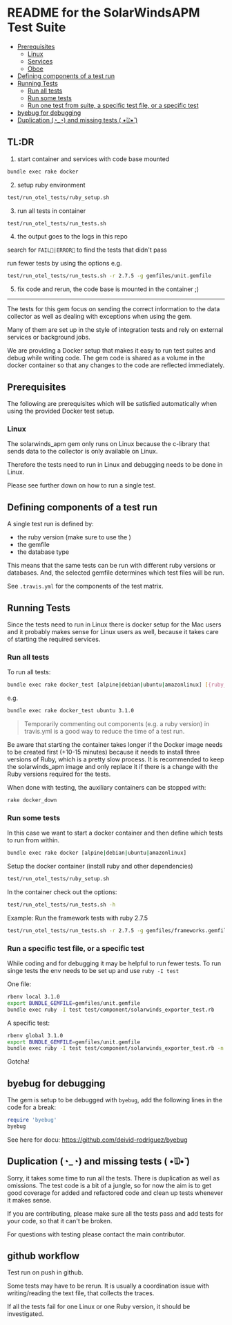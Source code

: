 # README for the SolarWindsAPM Test Suite

  * [Prerequisites](#prerequisites)
    * [Linux](#linux)
    * [Services](#services)
    * [Oboe](#oboe)
  * [Defining components of a test run](#defining-components-of-a-test-run)
  * [Running Tests](#running-tests)
    * [Run all tests](#run-all-tests)
    * [Run some tests](#run-some-tests)
    * [Run one test from suite, a specific test file, or a specific test](#run-one-test-from-suite,-a-specific-test-file,-or-a-specific-test)
  * [byebug for debugging](#byebug-for-debugging)
  * [Duplication (◔_◔) and missing tests ( •̆௰•̆ )](#duplication-(◔_◔)-and-missing-tests-(-•̆௰•̆-))


## TL:DR
1) start container and services with code base mounted
```bash
bundle exec rake docker
```
2) setup ruby environment
```bash
test/run_otel_tests/ruby_setup.sh
```
3) run all tests in container
```bash
test/run_otel_tests/run_tests.sh
```
4) the output goes to the logs in this repo

search for `FAIL|ERROR` to find the tests that didn't pass

run fewer tests by using the options e.g.
```bash
test/run_otel_tests/run_tests.sh -r 2.7.5 -g gemfiles/unit.gemfile
```
5) fix code and rerun, the code base is mounted in the container ;)

---

The tests for this gem focus on sending the correct information
to the data collector as well as dealing with exceptions when
using the gem.

Many of them are set up in the style of integration tests and rely
on external services or background jobs.

We are providing a Docker setup that makes it easy to run test suites
and debug while writing code. The gem code is shared as a volume in the
docker container so that any changes to the code are reflected
immediately.

## Prerequisites

The following are prerequisites which will be satisfied automatically when
using the provided Docker test setup.

### Linux
The solarwinds_apm gem only runs on Linux because the c-library that
sends data to the collector is only available on Linux.

Therefore the tests need to run in Linux and debugging needs to be
done in Linux.

Please see further down on how to run a single test.

## Defining components of a test run
A single test run is defined by:
* the ruby version (make sure to use the )
* the gemfile
* the database type

This means that the same tests can be run with different ruby versions
or databases. And, the selected gemfile determines which test files will be run.

See `.travis.yml` for the components of the test matrix.

## Running Tests
Since the tests need to run in Linux there is docker setup for
the Mac users and it probably makes sense for Linux users as well,
because it takes care of starting the required services.

### Run all tests
To run all tests:
```bash
bundle exec rake docker_test [alpine|debian|ubuntu|amazonlinux] [{ruby_version}]
```
e.g.
```bash
bundle exec rake docker_test ubuntu 3.1.0
```

>Temporarily commenting out components (e.g. a ruby version) in travis.yml
is a good way to reduce the time of a test run.

Be aware that starting the container takes longer if the Docker image needs to be created first
(+10-15 minutes) because it needs to install three versions of Ruby, which is a pretty
slow process. It is recommended to keep the solarwinds_apm image and only replace
it if there is a change with the Ruby versions required for the tests.

When done with testing, the auxiliary containers can be stopped with:
```bash
rake docker_down
```

### Run some tests
In this case we want to start a docker container and then define
which tests to run from within.
```bash
bundle exec rake docker [alpine|debian|ubuntu|amazonlinux]
```

Setup the docker container (install ruby and other dependencies)
```bash
test/run_otel_tests/ruby_setup.sh
```

In the container check out the options:
```bash
test/run_otel_tests/run_tests.sh -h
```

Example: Run the framework tests with ruby 2.7.5
```bash
test/run_otel_tests/run_tests.sh -r 2.7.5 -g gemfiles/frameworks.gemfile
```

### Run a specific test file, or a specific test
While coding and for debugging it may be helpful to run fewer tests.
To run singe tests the env needs to be set up and use `ruby -I test`

One file:
```bash
rbenv local 3.1.0
export BUNDLE_GEMFILE=gemfiles/unit.gemfile
bundle exec ruby -I test test/component/solarwinds_exporter_test.rb
```

A specific test:
```bash
rbenv global 3.1.0
export BUNDLE_GEMFILE=gemfiles/unit.gemfile
bundle exec ruby -I test test/component/solarwinds_exporter_test.rb -n /test_build_meta_data/
```

Gotcha!

## byebug for debugging

The gem is setup to be debugged with `byebug`, add the following lines in the code for a break:
```ruby
require 'byebug'
byebug
```
See here for docu: https://github.com/deivid-rodriguez/byebug

## Duplication (◔_◔) and missing tests ( •̆௰•̆ )
Sorry, it takes some time to run all the tests. There is
duplication as well as omissions. The test code is a bit of a jungle, so
for now the aim is to get good coverage for added and refactored code and
clean up tests whenever it makes sense.

If you are contributing, please make sure all the tests pass and add
tests for your code, so that it can't be broken.

For questions with testing please contact the main contributor.

## github workflow
Test run on push in github.

Some tests may have to be rerun. It is usually a coordination issue with
writing/reading the text file, that collects the traces. 

If all the tests fail for one Linux or one Ruby version, it should be investigated.
